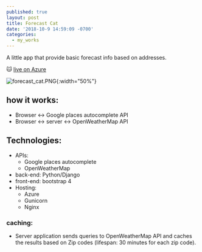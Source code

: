 ```yaml
---
published: true
layout: post
title: Forecast Cat
date: '2018-10-9 14:59:09 -0700'
categories:
  - my_works
---
```



A little app that provide basic forecast info based on addresses.

:cat: [live on Azure](http://weather.oset.info/)


![forecast_cat.PNG]({{site.baseurl}}/assets/img/forecast_cat.PNG){:width="50%"}


## how it works:
- Browser <-> Google places autocomplete API
- Browser <-> server <-> OpenWeatherMap API

## Technologies:
- APIs:
  - Google places autocomplete
  - OpenWeatherMap
- back-end: Python/Django
- front-end: bootstrap 4
- Hosting:
  - Azure
  - Gunicorn
  - Nginx

### caching: 
- Server application sends queries to OpenWeatherMap API and caches the results based on Zip codes (lifespan: 30 minutes for each zip code).
